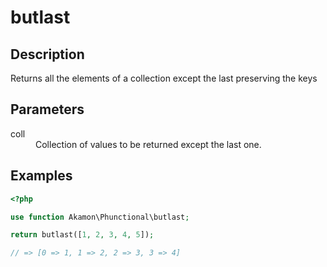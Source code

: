 # butlast

## Description
Returns all the elements of a collection except the last preserving the keys

## Parameters

<dl>
  <dt>coll</dt>
  <dd>Collection of values to be returned except the last one.</dd>
</dl>

## Examples

```php
<?php

use function Akamon\Phunctional\butlast;

return butlast([1, 2, 3, 4, 5]);

// => [0 => 1, 1 => 2, 2 => 3, 3 => 4]
```
